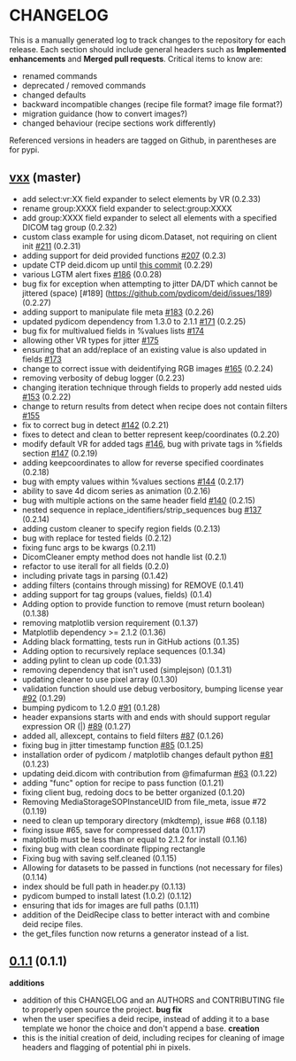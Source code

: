 # CHANGELOG

This is a manually generated log to track changes to the repository for each release. 
Each section should include general headers such as **Implemented enhancements** 
and **Merged pull requests**. Critical items to know are:

 - renamed commands
 - deprecated / removed commands
 - changed defaults
 - backward incompatible changes (recipe file format? image file format?)
 - migration guidance (how to convert images?)
 - changed behaviour (recipe sections work differently)

Referenced versions in headers are tagged on Github, in parentheses are for pypi.

## [vxx](https://github.com/pydicom/deid/tree/master) (master)
 - add select:vr:XX field expander to select elements by VR (0.2.33)
 - rename group:XXXX field expander to select:group:XXXX
 - add group:XXXX field expander to select all elements with a specified DICOM tag group (0.2.32)
 - custom class example for using dicom.Dataset, not requiring on client init [#211](https://github.com/pydicom/deid/pull/211) (0.2.31)
 - adding support for deid provided functions [#207](https://github.com/pydicom/deid/issues/207) (0.2.3)
 - update CTP deid.dicom up until [this commit](https://github.com/johnperry/CTP/commit/345b05b157c046532e8791a63ababbf6d0dba59b) (0.2.29)
 - various LGTM alert fixes [#186](https://github.com/pydicom/deid/pull/186) (0.0.28)
 - bug fix for exception when attempting to jitter DA/DT which cannot be jittered (space) [#189] (https://github.com/pydicom/deid/issues/189) (0.2.27)
 - adding support to manipulate file meta [#183](https://github.com/pydicom/deid/issues/183) (0.2.26)
 - updated pydicom dependency from 1.3.0 to 2.1.1 [#171](https://github.com/pydicom/deid/issues/171) (0.2.25)
 - bug fix for multivalued fields in %values lists [#174](https://github.com/pydicom/deid/issues/174)
 - allowing other VR types for jitter [#175](https://github.com/pydicom/deid/issues/175)
 - ensuring that an add/replace of an existing value is also updated in fields [#173](https://github.com/pydicom/deid/issues/173)
 - change to correct issue with deidentifying RGB images [#165](https://github.com/pydicom/deid/issues/165) (0.2.24)
 - removing verbosity of debug logger (0.2.23)
 - changing iteration technique through fields to properly add nested uids [#153](https://github.com/pydicom/deid/issues/153) (0.2.22)
 - change to return results from detect when recipe does not contain filters [#155](https://github.com/pydicom/deid/issues/155)
 - fix to correct bug in detect [#142](https://github.com/pydicom/deid/issues/142)  (0.2.21)
 - fixes to detect and clean to better represent keep/coordinates (0.2.20)
 - modify default VR for added tags [#146](https://github.com/pydicom/deid/issues/146), bug with private tags in %fields section [#147](https://github.com/pydicom/deid/issues/147) (0.2.19)
 - adding keepcoordinates to allow for reverse specified coordinates (0.2.18)
 - bug with empty values within %values sections [#144](https://github.com/pydicom/deid/issues/144) (0.2.17)
 - ability to save 4d dicom series as animation (0.2.16)
 - bug with multiple actions on the same header field [#140](https://github.com/pydicom/deid/issues/140) (0.2.15)
 - nested sequence in replace_identifiers/strip_sequences bug [#137](https://github.com/pydicom/deid/issues/137) (0.2.14)
 - adding custom cleaner to specify region fields (0.2.13)
 - bug with replace for tested fields (0.2.12)
 - fixing func args to be kwargs (0.2.11)
 - DicomCleaner empty method does not handle list (0.2.1)
 - refactor to use iterall for all fields (0.2.0)
 - including private tags in parsing (0.1.42)
 - adding filters (contains through missing) for REMOVE (0.1.41)
 - adding support for tag groups (values, fields) (0.1.4)
 - Adding option to provide function to remove (must return boolean) (0.1.38)
 - removing matplotlib version requirement (0.1.37)
 - Matplotlib dependency >= 2.1.2 (0.1.36)
 - Adding black formatting, tests run in GitHub actions (0.1.35)
 - Adding option to recursively replace sequences (0.1.34)
 - adding pylint to clean up code (0.1.33)
 - removing dependency that isn't used (simplejson) (0.1.31)
 - updating cleaner to use pixel array (0.1.30)
 - validation function should use debug verbository, bumping license year [#92](https://github.com/pydicom/deid/issues/92) (0.1.29)
 - bumping pydicom to 1.2.0 [#91](https://github.com/pydicom/deid/issues/91) (0.1.28)
 - header expansions starts with and ends with should support regular expression OR (|) [#89](https://github.com/pydicom/deid/issues/89) (0.1.27)
 - added all, allexcept, contains to field filters [#87](https://github.com/pydicom/deid/pull/87) (0.1.26)
 - fixing bug in jitter timestamp function [#85](https://github.com/pydicom/deid/pull/85) (0.1.25)
 - installation order of pydicom / matplotlib changes default python [#81](https://www.github.com/pydicom/deid/issues/81) (0.1.23)
 - updating deid.dicom with contribution from @fimafurman [#63](https://github.com/pydicom/deid/issues/63) (0.1.22)
 - adding "func" option for recipe to pass function (0.1.21)
 - fixing client bug, redoing docs to be better organized (0.1.20)
 - Removing MediaStorageSOPInstanceUID from file_meta, issue #72 (0.1.19)
 - need to clean up temporary directory (mkdtemp), issue #68 (0.1.18)
 - fixing issue #65, save for compressed data (0.1.17)
 - matplotlib must be less than or equal to 2.1.2 for install (0.1.16)
 - fixing bug with clean coordinate flipping rectangle
 - Fixing bug with saving self.cleaned (0.1.15)
 - Allowing for datasets to be passed in functions (not necessary for files) (0.1.14)
 - index should be full path in header.py (0.1.13)
 - pydicom bumped to install latest (1.0.2) (0.1.12)
 - ensuring that ids for images are full paths (0.1.11)
 - addition of the DeidRecipe class to better interact with and combine deid recipe files.
 - the get_files function now returns a generator instead of a list.

## [0.1.1](https://pypi.python.org/packages/28/26/ee80e7f1c3f65fae1c901497bb2388701158f0c96e0d633ab301abeaa478/deid-0.1.1.tar.gz#md5=39df7efb03e5d3b63308016742062a43) (0.1.1)

**additions**
 - addition of this CHANGELOG and an AUTHORS and CONTRIBUTING file to properly open source the project.
**bug fix**
 - when the user specifies a deid recipe, instead of adding it to a base template we honor the choice and don't append a base.
**creation**
 - this is the initial creation of deid, including recipes for cleaning of image headers and flagging of potential phi in pixels.
